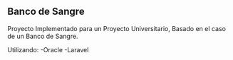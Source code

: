 ## Banco de Sangre

Proyecto Implementado para un Proyecto Universitario, Basado en el caso de un Banco de Sangre.

Utilizando:
  	-Oracle
  	-Laravel
